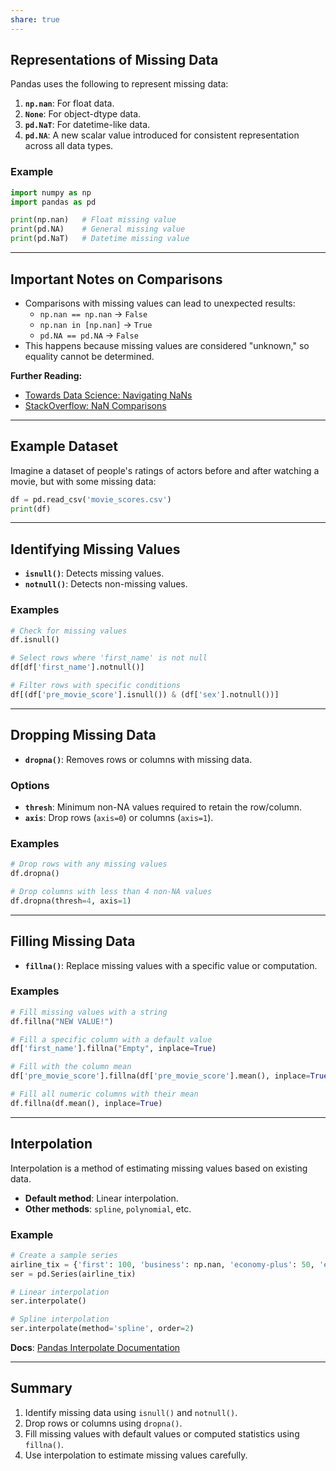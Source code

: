 ```yaml
---
share: true
---
```


## Representations of Missing Data

Pandas uses the following to represent missing data:

1. **`np.nan`**: For float data.
2. **`None`**: For object-dtype data.
3. **`pd.NaT`**: For datetime-like data.
4. **`pd.NA`**: A new scalar value introduced for consistent representation across all data types.

### Example

```python
import numpy as np
import pandas as pd

print(np.nan)   # Float missing value
print(pd.NA)    # General missing value
print(pd.NaT)   # Datetime missing value
```

---

## Important Notes on Comparisons

- Comparisons with missing values can lead to unexpected results:
    - `np.nan == np.nan` → `False`
    - `np.nan in [np.nan]` → `True`
    - `pd.NA == pd.NA` → `False`
- This happens because missing values are considered "unknown," so equality cannot be determined.

**Further Reading:**

- [Towards Data Science: Navigating NaNs](https://towardsdatascience.com/navigating-the-hell-of-nans-in-python-71b12558895b)
- [StackOverflow: NaN Comparisons](https://stackoverflow.com/questions/20320022/why-in-numpy-nan-nan-is-false-while-nan-in-nan-is-true)

---

## Example Dataset

Imagine a dataset of people's ratings of actors before and after watching a movie, but with some missing data:

```python
df = pd.read_csv('movie_scores.csv')
print(df)
```

---

## Identifying Missing Values

- **`isnull()`**: Detects missing values.
- **`notnull()`**: Detects non-missing values.

### Examples

```python
# Check for missing values
df.isnull()

# Select rows where 'first_name' is not null
df[df['first_name'].notnull()]

# Filter rows with specific conditions
df[(df['pre_movie_score'].isnull()) & (df['sex'].notnull())]
```

---

## Dropping Missing Data

- **`dropna()`**: Removes rows or columns with missing data.

### Options

- **`thresh`**: Minimum non-NA values required to retain the row/column.
- **`axis`**: Drop rows (`axis=0`) or columns (`axis=1`).

### Examples

```python
# Drop rows with any missing values
df.dropna()

# Drop columns with less than 4 non-NA values
df.dropna(thresh=4, axis=1)
```

---

## Filling Missing Data

- **`fillna()`**: Replace missing values with a specific value or computation.

### Examples

```python
# Fill missing values with a string
df.fillna("NEW VALUE!")

# Fill a specific column with a default value
df['first_name'].fillna("Empty", inplace=True)

# Fill with the column mean
df['pre_movie_score'].fillna(df['pre_movie_score'].mean(), inplace=True)

# Fill all numeric columns with their mean
df.fillna(df.mean(), inplace=True)
```

---

## Interpolation

Interpolation is a method of estimating missing values based on existing data.

- **Default method**: Linear interpolation.
- **Other methods**: `spline`, `polynomial`, etc.

### Example

```python
# Create a sample series
airline_tix = {'first': 100, 'business': np.nan, 'economy-plus': 50, 'economy': 30}
ser = pd.Series(airline_tix)

# Linear interpolation
ser.interpolate()

# Spline interpolation
ser.interpolate(method='spline', order=2)
```

**Docs**: [Pandas Interpolate Documentation](https://pandas.pydata.org/docs/reference/api/pandas.DataFrame.interpolate.html)

---

## Summary

1. Identify missing data using `isnull()` and `notnull()`.
2. Drop rows or columns using `dropna()`.
3. Fill missing values with default values or computed statistics using `fillna()`.
4. Use interpolation to estimate missing values carefully.

